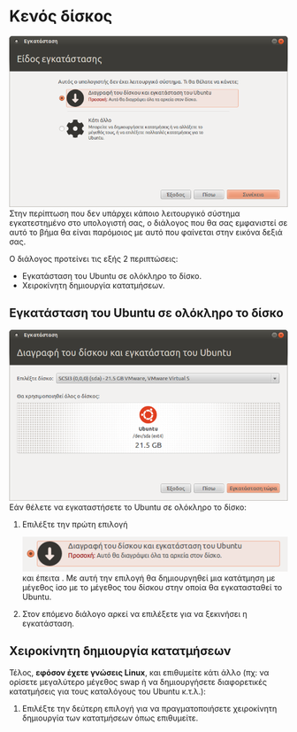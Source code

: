 # Κενός δίσκος

[![](12.04.3_ubuntu_install_nootheros_install_type.png)](12.04.3_ubuntu_install_nootheros_install_type.png)
Στην περίπτωση που δεν υπάρχει κάποιο λειτουργικό σύστημα εγκατεστημένο
στο υπολογιστή σας, ο διάλογος που θα σας εμφανιστεί σε αυτό το βήμα θα
είναι παρόμοιος με αυτό που φαίνεται στην εικόνα δεξιά σας.

Ο διάλογος προτείνει τις εξής 2 περιπτώσεις:

  - Εγκατάσταση του Ubuntu σε ολόκληρο το δίσκο.
  - Χειροκίνητη δημιουργία κατατμήσεων.

## Εγκατάσταση του Ubuntu σε ολόκληρο το δίσκο

[![](12.04.3_ubuntu_install_nootheros_choose_size.png)](12.04.3_ubuntu_install_nootheros_choose_size.png)
Εάν θέλετε να εγκαταστήσετε το Ubuntu σε ολόκληρο το δίσκο:

1.  Επιλέξτε την πρώτη επιλογή

    [![](12.04.3_ubuntu_install_nootheros_choice.png)](12.04.3_ubuntu_install_nootheros_choice.png)
    και έπειτα . Με αυτή την επιλογή θα δημιουργηθεί μια κατάτμηση με
    μέγεθος ίσο με το μέγεθος του δίσκου στην οποία θα εγκατασταθεί
    το Ubuntu.
2.  Στον επόμενο διάλογο αρκεί να επιλέξετε  για να ξεκινήσει η
    εγκατάσταση.

## Χειροκίνητη δημιουργία κατατμήσεων

Τέλος, **εφόσον έχετε γνώσεις Linux**, και επιθυμείτε κάτι άλλο (πχ: να
ορίσετε μεγαλύτερο μέγεθος swap ή να δημιουργήσετε διαφορετικές
κατατμήσεις για τους καταλόγους του Ubuntu κ.τ.λ.):

1.  Επιλέξτε την δεύτερη επιλογή  για να πραγματοποιήσετε χειροκίνητη
    δημιουργία των κατατμήσεων όπως επιθυμείτε.

